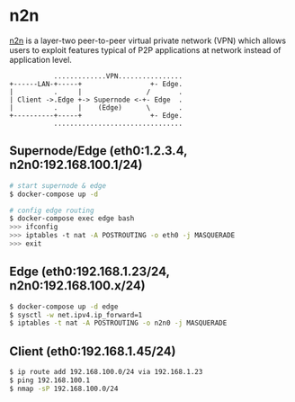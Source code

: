 n2n
===

[n2n][1] is a layer-two peer-to-peer virtual private network (VPN) which allows
users to exploit features typical of P2P applications at network instead of
application level.

```
           .............VPN................
+------LAN-+-----+                 +- Edge.
|          .     |                /       .
| Client ->.Edge +-> Supernode <-+- Edge  .
|          .     |    (Edge)      \       .
+----------+-----+                 +- Edge.
           ................................
```

## Supernode/Edge (eth0:1.2.3.4, n2n0:192.168.100.1/24)

```bash
# start supernode & edge
$ docker-compose up -d

# config edge routing
$ docker-compose exec edge bash
>>> ifconfig
>>> iptables -t nat -A POSTROUTING -o eth0 -j MASQUERADE
>>> exit
```

## Edge (eth0:192.168.1.23/24, n2n0:192.168.100.x/24)

```bash
$ docker-compose up -d edge
$ sysctl -w net.ipv4.ip_forward=1
$ iptables -t nat -A POSTROUTING -o n2n0 -j MASQUERADE
```

## Client (eth0:192.168.1.45/24)

```bash
$ ip route add 192.168.100.0/24 via 192.168.1.23
$ ping 192.168.100.1
$ nmap -sP 192.168.100.0/24
```

[1]: https://www.ntop.org/products/n2n/
